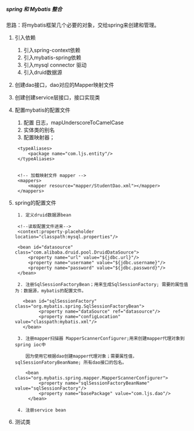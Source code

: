 ##### spring 和 Mybatis 整合

思路：将mybatis框架几个必要的对象，交给spring来创建和管理。


1. 引入依赖
    1. 引入spring-context依赖
    2. 引入mybatis-spring依赖
    3. 引入mysql connector 驱动
    4. 引入druid数据源

2. 创建dao接口，dao对应的Mapper映射文件

3. 创建创建service层接口，接口实现类

4. 配置mybatis的配置文件
    
    1. 配置<setting> 日志，mapUnderscoreToCamelCase
    2. 实体类的别名 <typeAliases>
    3. 配置映射器；  <mappers>
    
      <settings>
            <setting name="logImpl" value="STDOUT_LOGGING"></setting>
            <setting name="mapUnderscoreToCamelCase" value="true"/>
            <setting name="useGeneratedKeys" value="true"/>
        </settings>
    
        <typeAliases>
            <package name="com.ljs.entity"/>
        </typeAliases>
    
    
        <!-- 加载映射文件 mapper -->
        <mappers>
            <mapper resource="mapper/StudentDao.xml"></mapper>
        </mappers>

6. spring的配置文件
    
        1. 定义druid数据源bean
        
        <!--读取配置文件进来-->
        <context:property-placeholder location="classpath:mysql.properties"/>
    
        <bean id="datasource" class="com.alibaba.druid.pool.DruidDataSource">
            <property name="url" value="${jdbc.url}"/>
            <property name="username" value="${jdbc.username}"/>
            <property name="password" value="${jdbc.password}"/>
        </bean>
        
        2. 注册SqlSessionFactoryBean；用来生成SqlSessionFactory; 需要的属性值为：数据源，mybatis的配置文件。
        
          <bean id="sqlSessionFactory" class="org.mybatis.spring.SqlSessionFactoryBean">
                <property name="dataSource" ref="datasource"/>
                <property name="configLocation" value="classpath:mybatis.xml"/>
          </bean>
            
        3. 注册mapper扫描器 MapperScannerConfigurer;用来创建mapper代理对象到spring ioc中
           
           因为使用它根据dao创建mapper代理对象；需要属性值，sqlSessionFatoryBeanName; 所有dao接口的包名。
            
           <bean class="org.mybatis.spring.mapper.MapperScannerConfigurer">
                <property name="sqlSessionFactoryBeanName" value="sqlSessionFactory"/>
                <property name="basePackage" value="com.ljs.dao"/>
            </bean>
           
        4. 注册service bean

7. 测试类
 
